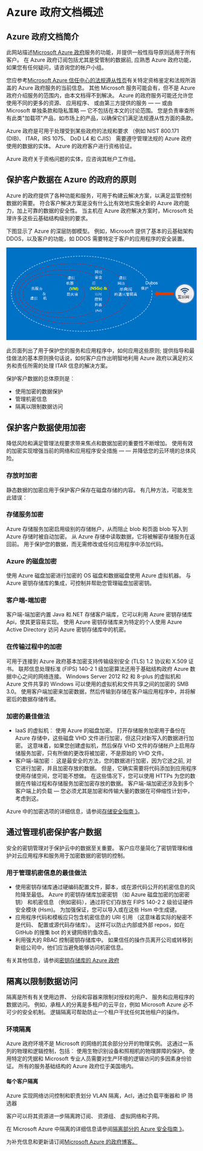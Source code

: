 <properties
    pageTitle="Azure 政府文档 |Microsoft Azure"
    description="这为 Azure 政府开发应用程序提供功能和指导的比较"
    services="Azure-Government"
    cloud="gov" 
    documentationCenter=""
    authors="ryansoc"
    manager="zakramer"
    editor=""/>

<tags
    ms.service="multiple"
    ms.devlang="na"
    ms.topic="article"
    ms.tgt_pltfrm="na"
    ms.workload="azure-government"
    ms.date="08/25/2016"
    ms.author="ryansoc"/>


#  <a name="azure-government-documentation-overview"></a>Azure 政府文档概述

##  <a name="introduction-to-azure-government-documentation"></a>Azure 政府文档简介

此网站描述[Microsoft Azure 政府](https://azure.microsoft.com/features/gov/)服务的功能，并提供一般性指导原则适用于所有客户。 在 Azure 政府订阅包括尤其是受管制的数据前, 应熟悉 Azure 政府功能，如果您有任何疑问，请咨询您的帐户小组。

您应参考[Microsoft Azure 信任中心的法规遵从性页](http://www.microsoft.com/en-us/TrustCenter/Compliance/default.aspx)有关特定资格鉴定和法规所涵盖的 Azure 政府服务的当前信息。 其他 Microsoft 服务可能会有，但不是 Azure 政府介绍服务的范围内，由本文档得不到解决。 Azure 的政府服务可能还允许您使用不同的更多的资源、 应用程序、 或由第三方提供的服务 — — 或由 Microsoft 单独条款和隐私策略 — 它不包括在本文的讨论范围。 您是负责审查所有此类"加载项"产品，如市场上的产品，以确保它们满足法规遵从性方面的条款。

Azure 政府是可用于处理受到某些政府的法规和要求 （例如 NIST 800.171 (DIB)、 ITAR，IRS 1075、 DoD L4 和 CJIS） 需要遵守管理法规的 Azure 政府使用的数据的实体。 Azure 的政府客户进行资格验证。

Azure 政府关于资格问题的实体，应咨询其帐户工作组。

##  <a name="principles-for-securing-customer-data-in-azure-government"></a>保护客户数据在 Azure 的政府的原则

Azure 的政府提供了各种功能和服务，可用于构建云解决方案，以满足监管控制数据的需要。 符合客户解决方案是没有什么比有效地实施全新的 Azure 政府能力，加上可靠的数据的安全性。
当主机在 Azure 政府解决方案时，Microsoft 处理许多这些云基础结构级别的要求。

下图显示了 Azure 的深层防御模型。 例如，Microsoft 提供了基本的云基础架构 DDOS，以及客户的功能，如 DDOS 需要特定于客户的应用程序的安全装置。

![alt 文本](./media/azure-government-Defenseindepth.png)

此页面列出了用于保护您的服务和应用程序中，如何应用这些原则; 提供指导和最佳做法的基本原则换句话说，如何客户应作出明智地利用 Azure 政府以满足的义务和责任所需的处理 ITAR 信息的解决方案。

保护客户数据的总体原则是︰
* 使用加密的数据保护
* 管理机密信息
* 隔离以限制数据访问

##  <a name="protecting-customer-data-using-encryption"></a>保护客户数据使用加密

降低风险和满足管理法规要求带来焦点和数据加密的重要性不断增加。 使用有效的加密实现增强当前的网络和应用程序安全措施 — — 并降低您的云环境的总体风险。

### <a name="Overview"></a>存放时加密
静态数据的加密应用于保护客户保存在磁盘存储的内容。 有几种方法，可能发生此错误︰

### <a name="Overview"></a>存储服务加密

Azure 存储服务加密启用级别的存储帐户，从而阻止 blob 和页面 blob 写入到 Azure 存储时被自动加密。 从 Azure 存储中读取数据，它将被解密存储服务在返回前。 用于保护您的数据，而无需修改或任何应用程序中添加代码。

### <a name="Overview"></a>Azure 的磁盘加密
使用 Azure 磁盘加密进行加密的 OS 磁盘和数据磁盘使用 Azure 虚拟机器。 与 Azure 密钥存储库的集成，可控制并帮助您管理磁盘加密密钥。

### <a name="Overview"></a>客户端-端加密
客户端-端加密内置 Java 和.NET 存储客户端库，它可以利用 Azure 密钥存储库 Api，使其更容易实现。 使用 Azure 密钥存储库来为特定的个人使用 Azure Active Directory 访问 Azure 密钥存储库中的机密。

### <a name="Overview"></a>在传输过程中的加密

可用于连接到 Azure 政府基本加密支持传输级别安全 (TLS) 1.2 协议和 X.509 证书。 联邦信息处理标准 (FIPS) 140-2 1 级加密算法还用于基础结构政府 Azure 数据中心之间的网络连接。  Windows Server 2012 R2 和 8-plus 的虚拟机和 Azure 文件共享的 Windows 可以使用的虚拟机和文件共享之间的加密的 SMB 3.0。 使用客户端加密来加密数据，然后传输到存储在客户端应用程序中，并将解密后的数据存储传递。

### <a name="Overview"></a>加密的最佳做法

* IaaS 的虚拟机︰ 使用 Azure 的磁盘加密。 打开存储服务加密用于备份在 Azure 存储中，这些磁盘 VHD 文件进行加密，但这只对新写入的数据进行加密。 这意味着，如果您创建虚拟机，然后保存 VHD 文件的存储帐户上启用存储服务加密，只有所做的更改将被加密，不是原始的 VHD 文件。
* 客户端-端加密︰ 这是最安全的方法，您的数据进行加密，因为它途之前, 对它进行加密，并且加密存放的数据。 但是，它确实需要将代码添加到应用程序使用存储空间，您可能不想做。 在这些情况下，您可以使用 HTTPs 为您的数据在传输过程和存储服务加密加密存放的数据。 客户端-端加密还涉及到多个客户端上的负载 — 您必须尤其是加密和传输大量的数据在可伸缩性计划中，考虑到这。

Azure 中的加密选项的详细信息，请参阅[存储安全指南 》](/storage-security-guide)。

##  <a name="protecting-customer-data-by-managing-secrets"></a>通过管理机密保护客户数据

安全的密钥管理对于保护云中的数据至关重要。 客户应尽量简化了密钥管理和维护对云应用程序和服务用于加密数据的密钥的控制。

### <a name="Overview"></a>用于管理机密信息的最佳做法

* 使用密钥存储库通过硬编码配置文件，脚本，或在源代码公开的机密信息的风险降至最低。 Azure 的密钥存储库加密密钥 （如 Azure 磁盘加密的加密密钥） 和机密信息 （例如密码），通过将它们存放在 FIPS 140-2 2 级验证硬件安全模块 (Hsm)。 为加强保证，您可以导入或在这些 Hsm 中生成键。
* 应用程序代码和模板应只包含机密信息的 URI 引用 （这意味着实际的秘密不是代码、 配置或源代码存储库）。 这样可以防止内部或外部 repos，如在 GitHub 的搜集 bot 的关键网络钓鱼攻击。
* 利用强大的 RBAC 控制密钥存储库中。 如果信任的操作员离开公司或转移到新组公司中，他们应当避免能够访问机密信息。  

有关其他信息，请参阅[密钥存储库的 Azure 政府](/azure-government/azure-government-tech-keyvault)

##  <a name="isolation-to-restrict-data-access"></a>隔离以限制数据访问

隔离是所有有关使用边界、 分段和容器来限制对授权的用户、 服务和应用程序的数据访问。 例如，承租人的分离是多租户的云平台，例如 Microsoft Azure 必不可少的安全机制。 逻辑隔离可帮助防止一个租户干扰任何其他租户的操作。

### <a name="Overview"></a>环境隔离
Azure 政府环境不是 Microsoft 的网络的其余部分分开的物理实例。 这通过一系列的物理和逻辑控制，包括︰ 使用生物识别设备和照相机的物理屏障的保护。  使用特定的凭据和 Microsoft 专业人员需要对生产环境的逻辑访问的多因素身份验证。  所有的服务基础结构的 Azure 政府位于美国境内。

#### <a name="Overview"></a>每个客户隔离
Azure 实现网络访问控制和职责划分 VLAN 隔离，Acl，通过负载平衡器和 IP 筛选器

客户可以将其资源进一步隔离跨订阅、 资源组、 虚拟网络和子网。

在 Microsoft Azure 中隔离的详细信息请参阅[隔离部分的 Azure 安全指南 》](/azure-security-getting-started/#isolation)。

为补充信息和更新请订阅<a href="https://blogs.msdn.microsoft.com/azuregov/">Microsoft Azure 的政府博客。</a>
